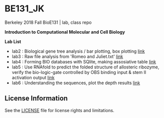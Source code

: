 # BE131_JK
Berkeley 2018 Fall  BioE131 | lab, class repo

**Introduction to Computational Molecular and Cell Biology**

**Lab List**

* lab2 : Biological gene tree analysis / bar plotting, box plotting    [link](https://github.com/dgggit/BE131_JK/blob/master/lab2/lab2_data.ipynb)
* lab3 : Raw file analysis from 'Romeo and Juliet.txt' [link](https://github.com/dgggit/BE131_JK/blob/master/lab3/lab3_report.ipynb)
* lab4 : Forming BIO databases with SQlite, making assosiative table [link](https://github.com/dgggit/BE131_JK/blob/master/lab4/Submission_lab4/database_sql.ipynb)
* lab5 : Use RNAfold to predict the folded structure of allosteric ribozyme, verify the bio-logic-gate controlled by OBS binding input & stem II activation output [link](https://github.com/dgggit/BE131_JK/blob/master/lab5/lab5_submission.ipynb)
* lab6 : Understanding the sequences, plot the depth results [link](https://github.com/dgggit/BE131_JK/blob/master/lab6/lab_6.ipynb)

## License Information
See the [LICENSE](LICENSE) file for license rights and limitations.
